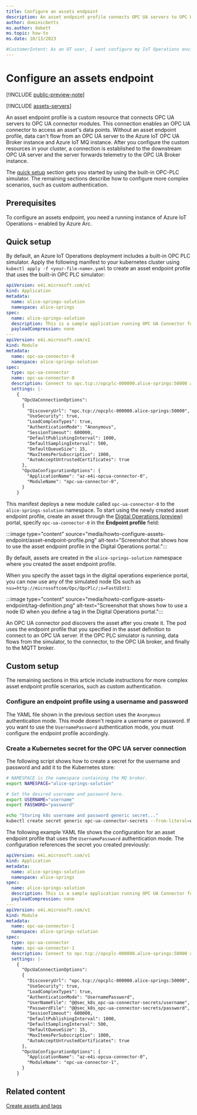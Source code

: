 ```yaml
---
title: Configure an assets endpoint
description: An asset endpoint profile connects OPC UA servers to OPC UA connector modules. Without an asset endpoint profile, data can't flow from an OPC UA server to OPC UA Broker and Azure IoT MQ.
author: dominicbetts
ms.author: dobett
ms.topic: how-to
ms.date: 10/13/2023

#CustomerIntent: As an OT user, I want configure my IoT Operations environment to so that data can flow from my OPC UA servers through to the MQTT broker.
---
```


# Configure an assets endpoint

[!INCLUDE [public-preview-note](../includes/public-preview-note.md)]

[!INCLUDE [assets-servers](../includes/assets-servers.md)]

An asset endpoint profile is a custom resource that connects OPC UA servers to OPC UA connector modules. This connection enables an OPC UA connector to access an asset's data points. Without an asset endpoint profile, data can't flow from an OPC UA server to the Azure IoT OPC UA Broker instance and Azure IoT MQ instance. After you configure the custom resources in your cluster, a connection is established to the downstream OPC UA server and the server forwards telemetry to the OPC UA Broker instance.

The [quick setup](#quick-setup) section gets you started by using the built-in OPC-PLC simulator. The remaining sections describe how to configure more complex scenarios, such as custom authentication.

## Prerequisites

To configure an assets endpoint, you need a running instance of Azure IoT Operations – enabled by Azure Arc.

## Quick setup

By default, an Azure IoT Operations deployment includes a built-in OPC PLC simulator. Apply the following manifest to your kubernetes cluster using `kubectl apply -f <your-file-name>.yaml` to create an asset endpoint profile that uses the built-in OPC PLC simulator:

```yaml
apiVersion: e4i.microsoft.com/v1
kind: Application
metadata:
  name: alice-springs-solution
  namespace: alice-springs
spec:
  name: alice-springs-solution
  description: This is a sample application running OPC UA Connector for testing.
  payloadCompression: none
---
apiVersion: e4i.microsoft.com/v1
kind: Module
metadata:
  name: opc-ua-connector-0
  namespace: alice-springs-solution
spec:
  type: opc-ua-connector
  name: opc-ua-connector-0
  description: Connect to opc.tcp://opcplc-000000.alice-springs:50000 and forward data to the configured broker
  settings: |-
    {
      "OpcUaConnectionOptions":
      {
        "DiscoveryUrl": "opc.tcp://opcplc-000000.alice-springs:50000",
        "UseSecurity": true,
        "LoadComplexTypes": true,
        "AuthenticationMode": "Anonymous",
        "SessionTimeout": 600000,
        "DefaultPublishingInterval": 1000,
        "DefaultSamplingInterval": 500,
        "DefaultQueueSize": 15,
        "MaxItemsPerSubscription": 1000,
        "AutoAcceptUntrustedCertificates": true
      },
      "OpcUaConfigurationOptions": {
        "ApplicationName": "az-e4i-opcua-connector-0",
        "ModuleName": "opc-ua-connector-0",
      }
    }
```

This manifest deploys a new module called `opc-ua-connector-0` to the `alice-springs-solution` namespace. To start using the newly created asset endpoint profile, create an asset through the [Digital Operations (preview)](https://digitaloperations.azure.com) portal, specify `opc-ua-connector-0` in the **Endpoint profile** field:

:::image type="content" source="media/howto-configure-assets-endpoint/asset-endpoint-profile.png" alt-text="Screenshot that shows how to use the asset endpoint profile in the Digital Operations portal.":::

By default, assets are created in the `alice-springs-solution` namespace where you created the asset endpoint profile.

When you specify the asset tags in the digital operations experience portal, you can now use any of the simulated node IDs such as `nsu=http://microsoftcom/Opc/OpcPlc/;s=FastUInt1`:

:::image type="content" source="media/howto-configure-assets-endpoint/tag-definition.png" alt-text="Screenshot that shows how to use a node ID when you define a tag in the Digital Operations portal.":::

An OPC UA connector pod discovers the asset after you create it. The pod uses the endpoint profile that you specified in the asset definition to connect to an OPC UA server. If the OPC PLC simulator is running, data flows from the simulator, to the connector, to the OPC UA broker, and finally to the MQTT broker.

## Custom setup

The remaining sections in this article include instructions for more complex asset endpoint profile scenarios, such as custom authentication.

### Configure an endpoint profile using a username and password

The YAML file shown in the previous section uses the `Anonymous` authentication mode. This mode doesn't require a username or password. If you want to use the `UsernamePassword` authentication mode, you must configure the endpoint profile accordingly.

### Create a Kubernetes secret for the OPC UA server connection

The following script shows how to create a secret for the username and password and add it to the Kubernetes store:

```sh
# NAMESPACE is the namespace containing the MQ broker.
export NAMESPACE="alice-springs-solution"

# Set the desired username and password here.
export USERNAME="username"
export PASSWORD="password"

echo "Storing k8s username and password generic secret..."
kubectl create secret generic opc-ua-connector-secrets --from-literal=username=$USERNAME --from-literal=password=$PASSWORD --namespace $NAMESPACE
```

The following example YAML file shows the configuration for an asset endpoint profile that uses the `UsernamePassword` authentication mode. The configuration references the secret you created previously:

```yaml
apiVersion: e4i.microsoft.com/v1
kind: Application
metadata:
  name: alice-springs-solution
  namespace: alice-springs
spec:
  name: alice-springs-solution
  description: This is a sample application running OPC UA Connector for testing.
  payloadCompression: none
---
apiVersion: e4i.microsoft.com/v1
kind: Module
metadata:
  name: opc-ua-connector-1
  namespace: alice-springs-solution
spec:
  type: opc-ua-connector
  name: opc-ua-connector-1
  description: Connect to opc.tcp://opcplc-000000.alice-springs:50000 and forward data to the configured broker
  settings: |-
    {
      "OpcUaConnectionOptions":
      {
        "DiscoveryUrl": "opc.tcp://opcplc-000000.alice-springs:50000",
        "UseSecurity": true,
        "LoadComplexTypes": true,
        "AuthenticationMode": "UsernamePassword",
        "UserNameFile": "@@sec_k8s_opc-ua-connector-secrets/username",
        "PasswordFile": "@@sec_k8s_opc-ua-connector-secrets/password",
        "SessionTimeout": 600000,
        "DefaultPublishingInterval": 1000,
        "DefaultSamplingInterval": 500,
        "DefaultQueueSize": 15,
        "MaxItemsPerSubscription": 1000,
        "AutoAcceptUntrustedCertificates": true
      },
      "OpcUaConfigurationOptions": {
        "ApplicationName": "az-e4i-opcua-connector-0",
        "ModuleName": "opc-ua-connector-1",
      }
    }
```

## Related content

[Create assets and tags](howto-add-assets.md)
